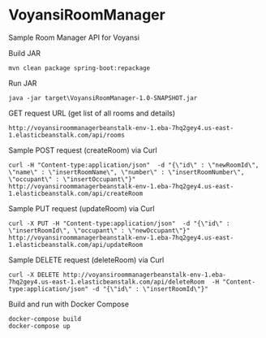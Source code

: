 # VoyansiRoomManager
Sample Room Manager API for Voyansi


Build JAR

```
mvn clean package spring-boot:repackage
```

Run JAR

```
java -jar target\VoyansiRoomManager-1.0-SNAPSHOT.jar
```

GET request URL (get list of all rooms and details)

```
http://voyansiroommanagerbeanstalk-env-1.eba-7hq2gey4.us-east-1.elasticbeanstalk.com/api/rooms
```

Sample POST request (createRoom) via Curl

```
curl -H "Content-type:application/json"  -d "{\"id\" : \"newRoomId\", \"name\" : \"insertRoomName\", \"number\" : \"insertRoomNumber\", \"occupant\" : \"insertOccupant\"}" http://voyansiroommanagerbeanstalk-env-1.eba-7hq2gey4.us-east-1.elasticbeanstalk.com/api/createRoom
```

Sample PUT request (updateRoom) via Curl

```
curl -X PUT -H "Content-type:application/json"  -d "{\"id\" : \"insertRoomId\", \"occupant\" : \"newOccupant\"}" http://voyansiroommanagerbeanstalk-env-1.eba-7hq2gey4.us-east-1.elasticbeanstalk.com/api/updateRoom
```

Sample DELETE request (deleteRoom) via Curl

```
curl -X DELETE http://voyansiroommanagerbeanstalk-env-1.eba-7hq2gey4.us-east-1.elasticbeanstalk.com/api/deleteRoom  -H "Content-type:application/json" -d "{\"id\" : \"insertRoomId\"}"
```

Build and run with Docker Compose

```
docker-compose build
docker-compose up
```